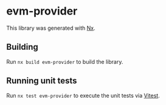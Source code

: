 # evm-provider

This library was generated with [Nx](https://nx.dev).

## Building

Run `nx build evm-provider` to build the library.

## Running unit tests

Run `nx test evm-provider` to execute the unit tests via [Vitest](https://vitest.dev/).
